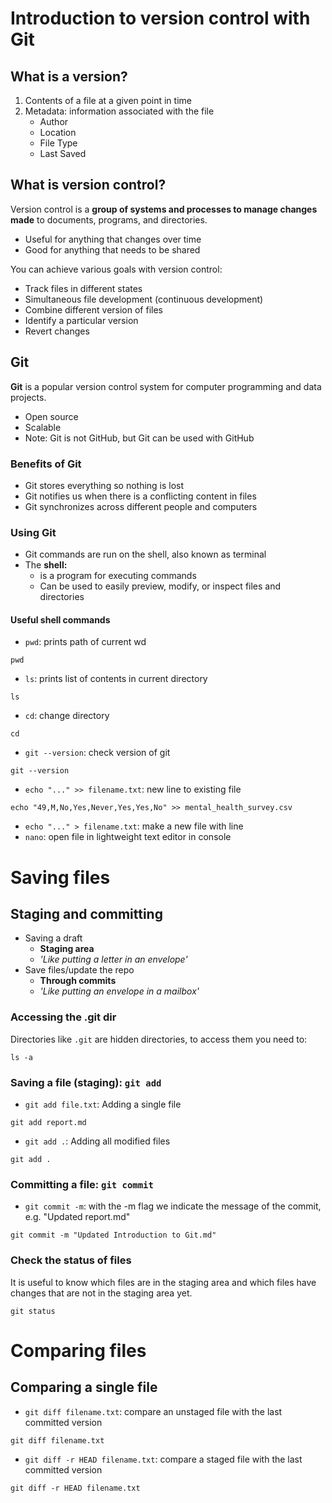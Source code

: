 
# Introduction to version control with Git

## What is a version?
1. Contents of a file at a given point in time
2. Metadata: information associated with the file
	- Author
	- Location
	- File Type
	- Last Saved

## What is version control?
Version control is a **group of systems and processes to manage changes made** to documents, programs, and directories.
- Useful for anything that changes over time
- Good for anything that needs to be shared

You can achieve various goals with version control:
- Track files in different states
- Simultaneous file development (continuous development)
- Combine different version of files
- Identify a particular version
- Revert changes

## Git
**Git** is a popular version control system for computer programming and data projects.
- Open source
- Scalable
- Note: Git is not GitHub, but Git can be used with GitHub

### Benefits of Git
- Git stores everything so nothing is lost
- Git notifies us when there is a conflicting content in files
- Git synchronizes across different people and computers

### Using Git
- Git commands are run on the shell, also known as terminal
- The **shell:** 
	- is a program for executing commands
	- Can be used to easily preview, modify, or inspect files and directories

#### Useful shell commands
- `pwd`: prints path of current wd
```shell
pwd
```
- `ls`: prints list of contents in current directory
```shell
ls
```
- `cd`: change directory
```shell
cd
```
- `git --version`: check version of git
```shell
git --version
```
- `echo "..." >> filename.txt`: new line to existing file
```shell
echo "49,M,No,Yes,Never,Yes,Yes,No" >> mental_health_survey.csv
```
- `echo "..." > filename.txt`: make a new file with line
- `nano`: open file in lightweight text editor in console

# Saving files

## Staging and committing
- Saving a draft
	- **Staging area**
	- *'Like putting a letter in an envelope'*
- Save files/update the repo
	- **Through commits**
	- *'Like putting an envelope in a mailbox'*

### Accessing the .git dir
Directories like `.git` are hidden directories, to access them you need to:
```shell
ls -a
```

### Saving a file (staging): `git add`
- `git add file.txt`: Adding a single file
```shell
git add report.md
```
- `git add .`: Adding all modified files
```shell
git add .
```

### Committing a file: `git commit`
- `git commit -m`: with the -m flag we indicate the message of the commit, e.g. "Updated report.md"
```shell
git commit -m "Updated Introduction to Git.md"
```

### Check the status of files
It is useful to know which files are in the staging area and which files have changes that are not in the staging area yet. 
```shell
git status
```

# Comparing files

## Comparing a single file
- `git diff filename.txt`: compare an unstaged file with the last committed version
```shell
git diff filename.txt
```
- `git diff -r HEAD filename.txt`: compare a staged file with the last committed version
```shell
git diff -r HEAD filename.txt
```
